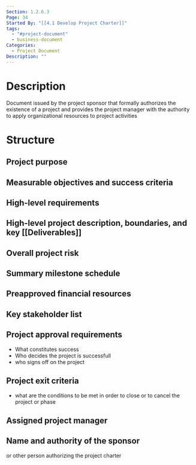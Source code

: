 ```yaml
---
Section: 1.2.6.3
Page: 34
Started By: "[[4.1 Develop Project Charter]]"
tags:
  - "#project-document"
  - business-document
Categories:
  - Project Document
Description: ""
---
```

# Description
Document issued by the project sponsor that formally authorizes the existence of a project and provides the project manager with the authority to apply organizational resources to project activities
# Structure
## Project purpose
## Measurable objectives and success criteria
## High-level requirements
## High-level project description, boundaries, and key [[Deliverables]]
## Overall project risk
## Summary milestone schedule
## Preapproved financial resources
## Key stakeholder list

## Project approval requirements 

* What constitutes success
* Who decides the project is successfull
* who signs off on the project
## Project exit criteria
* what are the conditions to be met in order to close or to cancel the project or phase
## Assigned project manager

## Name and authority of the sponsor
or other person authorizing the project charter

